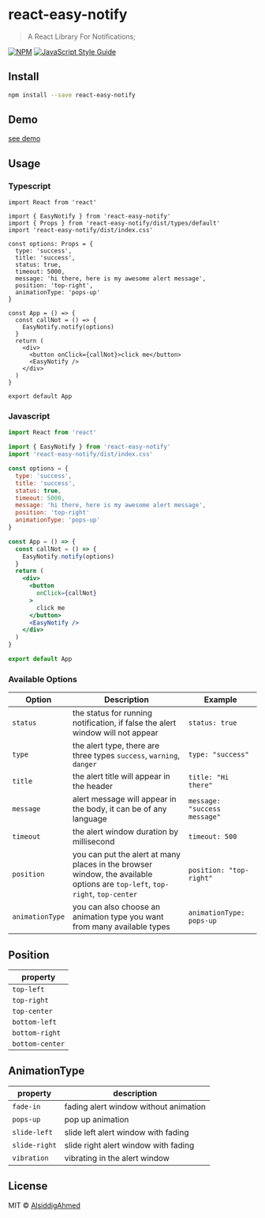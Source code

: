 # react-easy-notify

> A React Library For Notifications;

[![NPM](https://img.shields.io/npm/v/react-easy-notify.svg)](https://www.npmjs.com/package/react-easy-notify) [![JavaScript Style Guide](https://img.shields.io/badge/code_style-standard-brightgreen.svg)](https://standardjs.com)

## Install

```bash
npm install --save react-easy-notify
```

## Demo

[see demo](https://react-easy-notify.netlify.app)

## Usage

### Typescript

```tsx
import React from 'react'

import { EasyNotify } from 'react-easy-notify'
import { Props } from 'react-easy-notify/dist/types/default'
import 'react-easy-notify/dist/index.css'

const options: Props = {
  type: 'success',
  title: 'success',
  status: true,
  timeout: 5000,
  message: 'hi there, here is my awesome alert message',
  position: 'top-right',
  animationType: 'pops-up'
}

const App = () => {
  const callNot = () => {
    EasyNotify.notify(options)
  }
  return (
    <div>
      <button onClick={callNot}>click me</button>
      <EasyNotify />
    </div>
  )
}

export default App
```

### Javascript

```jsx
import React from 'react'

import { EasyNotify } from 'react-easy-notify'
import 'react-easy-notify/dist/index.css'

const options = {
  type: 'success',
  title: 'success',
  status: true,
  timeout: 5000,
  message: 'hi there, here is my awesome alert message',
  position: 'top-right'
  animationType: 'pops-up'
}

const App = () => {
  const callNot = () => {
    EasyNotify.notify(options)
  }
  return (
    <div>
      <button
        onClick={callNot}
      >
        click me
      </button>
      <EasyNotify />
    </div>
  )
}

export default App
```

### Available Options

| Option          | Description                                                                                                                                                  | Example                                 |
| --------------- | ------------------------------------------------------------------------------------------------------------------------------------------------------------ | --------------------------------------- |
| `status`        | the status for running notification, if false the alert window will not appear                                                                               | <code>status: true</code>               |
| `type`          | the alert type, there are three types <code>success</code>, <code>warning</code>, <code>danger</code>                                                        | <code>type: "success"</code>            |
| `title`         | the alert title will appear in the header                                                                                                                    | <code>title: "Hi there"</code>          |
| `message`       | alert message will appear in the body, it can be of any language                                                                                             | <code>message: "success message"</code> |
| `timeout`       | the alert window duration by millisecond                                                                                                                     | <code>timeout: 500</code>               |
| `position`      | you can put the alert at many places in the browser window, the available options are <code>top-left</code>, <code>top-right</code>, <code>top-center</code> | <code>position: "top-right"</code>      |
| `animationType` | you can also choose an animation type you want from many available types                                                                                     | <code>animationType: pops-up</code>     |

## Position

| property        |
| --------------- |
| `top-left`      |
| `top-right`     |
| `top-center`    |
| `bottom-left`   |
| `bottom-right`  |
| `bottom-center` |

## AnimationType

| property      | description                           |
| ------------- | ------------------------------------- |
| `fade-in`     | fading alert window without animation |
| `pops-up`     | pop up animation                      |
| `slide-left`  | slide left alert window with fading   |
| `slide-right` | slide right alert window with fading  |
| `vibration`   | vibrating in the alert window         |

## License

MIT © [AlsiddigAhmed](https://github.com/AlsiddigAhmed)
